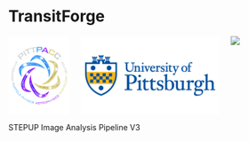 # TransitForge
<div style="display: flex; gap: 20px;">
  <img src="static/Pitt_Astrophysics_Logo.png" width="110" />
  <img src="static/Pitt_Logo.png" width="250" />
  <img src="logo.png" width="110" />
</div>

STEPUP Image Analysis Pipeline V3
